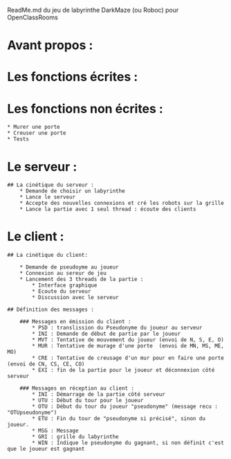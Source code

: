 ReadMe.md du jeu de labyrinthe DarkMaze (ou Roboc) pour OpenClassRooms

# Avant propos :

# Les fonctions écrites :

# Les fonctions non écrites :
	* Murer une porte
	* Creuser une porte
	* Tests

# Le serveur :

	## La cinétique du serveur :
		* Demande de choisir un labyrinthe
		* Lance le serveur
		* Accepte des nouvelles connexions et cré les robots sur la grille
		* Lance la partie avec 1 seul thread : écoute des clients
			

# Le client :

	## La cinétique du client:

		* Demande de pseudoyme au joueur
		* Connexion au sereur de jeu
		* Lancement des 3 threads de la partie :
			* Interface graphique
			* Ecoute du serveur
			* Discussion avec le serveur

	## Définition des messages :

		### Messages en émission du client :
			* PSD : translission du Pseudonyme du joueur au serveur
			* INI : Demande de début de partie par le joueur
			* MVT : Tentative de mouvement du joueur (envoi de N, S, E, O)
			* MUR : Tentative de murage d'une porte  (envoi de MN, MS, ME, MO)
			* CRE : Tentative de creusage d'un mur pour en faire une porte (envoi de CN, CS, CE, CO)
			* EXI : fin de la partie pour le joueur et déconnexion côté serveur

		### Messages en réception au client :
			* INI : Démarrage de la partie côté serveur
			* UTU : Début du tour pour le joueur
			* OTU : Début du tour du joueur "pseudonyme" (message recu : "OTUpseudonyme")
			* ETU : Fin du tour de "pseudonyme si précisé", sinon du joueur.
			* MSG : Message
			* GRI : grille du labyrinthe
			* WIN : Indique le pseudonyme du gagnant, si non définit c'est que le joueur est gagnant
